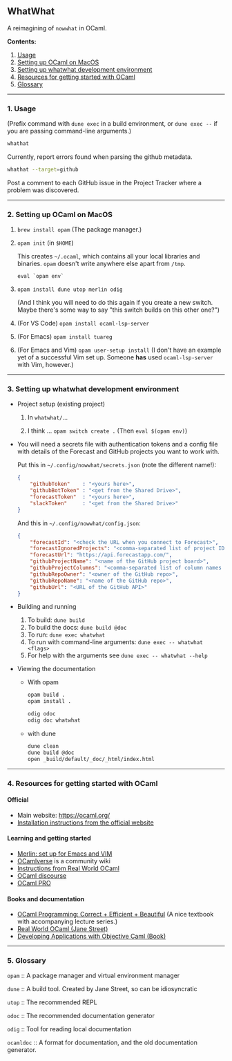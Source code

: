 ## WhatWhat

A reimagining of `nowwhat` in OCaml.

**Contents:**

1. [Usage](#1-usage)
2. [Setting up OCaml on MacOS](#2-setting-up-ocaml-on-macos)
3. [Setting up whatwhat development environment](#3-setting-up-whatwhat-development-environment)
4. [Resources for getting started with OCaml](#4-resources-for-getting-started-with-ocaml)
5. [Glossary](#5-glossary)

----

### 1. Usage

(Prefix command with `dune exec` in a build environment, or `dune exec --` if you are passing
command-line arguments.)

```sh
whathat
```
Currently, report errors found when parsing the github metadata.

```sh
whathat --target=github
```
Post a comment to each GitHub issue in the Project Tracker where a problem was discovered.

---

### 2. Setting up OCaml on MacOS

1. `brew install opam` (The package manager.)

2. `opam init` (in `$HOME`)

    This creates `~/.ocaml`, which contains all your local libraries and
    binaries. `opam` doesn't write anywhere else apart from `/tmp`.

   ```eval `opam env` ```

3. `opam install dune utop merlin odig` 

    (And I think you will need to do this again if you create a new
    switch. Maybe there's some way to say "this switch builds on this other
    one?")

4. (For VS Code) `opam install ocaml-lsp-server`

5. (For Emacs) `opam install tuareg`

6. (For Emacs and Vim) `opam user-setup install` (I don't have an example yet of a successful Vim set
   up. Someone **has** used `ocaml-lsp-server` with Vim, however.)

---

### 3. Setting up whatwhat development environment

- Project setup (existing project)

    1. In `whatwhat/`...

    2. I think ... `opam switch create .` (Then `eval $(opam env)`)

- You will need a secrets file with authentication tokens and a config file with details of the Forecast and GitHub projects you want to work with.

    Put this in `~/.config/nowwhat/secrets.json` (note the different name!): 
    ```json
    {
        "githubToken"    : "<yours here>",
        "githubBotToken" : "<get from the Shared Drive>",
        "forecastToken"  : "<yours here>",
        "slackToken"     : "<get from the Shared Drive>"
    }
    ```

    And this in `~/.config/nowwhat/config.json`: 
    ```json
    {
        "forecastId": "<check the URL when you connect to Forecast>",
        "forecastIgnoredProjects": "<comma-separated list of project IDs to ignore>",
        "forecastUrl": "https://api.forecastapp.com/",
        "githubProjectName": "<name of the GitHub project board>",
        "githubProjectColumns": "<comma-separated list of column names to include>",
        "githubRepoOwner": "<owner of the GitHub repo>",
        "githubRepoName": "<name of the GitHub repo>",
        "githubUrl": "<URL of the GitHub API>"
    }
    ```

- Building and running

    1. To build: `dune build`
    2. To build the docs: `dune build @doc`
    3. To run: `dune exec whatwhat`
    4. To run with command-line arguments: `dune exec -- whatwhat <flags>`
    5. For help with the arguments see `dune exec -- whatwhat --help`


-  Viewing the documentation

    - With opam
        ```sh
        opam build .
        opam install .

        odig odoc
        odig doc whatwhat
        ```

    - with dune
        ```sh
        dune clean 
        dune build @doc
        open _build/default/_doc/_html/index.html
        ```

---

### 4. Resources for getting started with OCaml

#### Official

- Main website: https://ocaml.org/
- [Installation instructions from the official website](https://ocaml.org/docs/up-and-running)

#### Learning and getting started

- [Merlin: set up for Emacs and VIM](https://ocaml.github.io/merlin/)
- [OCamlverse](https://ocamlverse.github.io/) is a community wiki
- [Instructions from Real World OCaml](https://dev.realworldocaml.org/install.html)
- [OCaml discourse](https://discuss.ocaml.org/)
- [OCaml PRO](https://ocamlpro.com/)

#### Books and documentation

- [OCaml Programming: Correct + Efficient + Beautiful](https://cs3110.github.io/textbook/cover.html) (A nice textbook with accompanying lecture series.)
- [Real World OCaml (Jane Street)](https://dev.realworldocaml.org/index.html)
- [Developing Applications with Objective Caml (Book)](https://caml.inria.fr/pub/docs/oreilly-book/html/index.html)

---

### 5. Glossary 

`opam` :: A package manager and virtual environment manager

`dune` :: A build tool. Created by Jane Street, so can be idiosyncratic

`utop` :: The recommended REPL

`odoc` :: The recommended documentation generator

`odig` :: Tool for reading local documentation

`ocamldoc` :: A format for documentation, and the old documentation generator.


